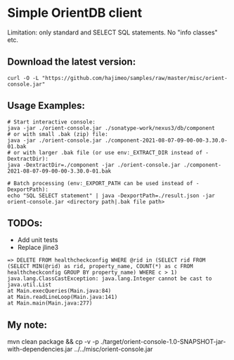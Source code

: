 # Simple OrientDB client  
Limitation: only standard and SELECT SQL statements. No "info classes" etc.

## Download the latest version:
```
curl -O -L "https://github.com/hajimeo/samples/raw/master/misc/orient-console.jar"
```

## Usage Examples:
```
# Start interactive console:
java -jar ./orient-console.jar ./sonatype-work/nexus3/db/component
# or with small .bak (zip) file:
java -jar ./orient-console.jar ./component-2021-08-07-09-00-00-3.30.0-01.bak
# or with larger .bak file (or use env:_EXTRACT_DIR instead of -DextractDir):
java -DextractDir=./component -jar ./orient-console.jar ./component-2021-08-07-09-00-00-3.30.0-01.bak

# Batch processing (env:_EXPORT_PATH can be used instead of -DexportPath):
echo "SQL SELECT statement" | java -DexportPath=./result.json -jar orient-console.jar <directory path|.bak file path>
```

## TODOs:

- Add unit tests 
- Replace jline3 
```
=> DELETE FROM healthcheckconfig WHERE @rid in (SELECT rid FROM (SELECT MIN(@rid) as rid, property_name, COUNT(*) as c FROM healthcheckconfig GROUP BY property_name) WHERE c > 1)
java.lang.ClassCastException: java.lang.Integer cannot be cast to java.util.List
at Main.execQueries(Main.java:84)
at Main.readLineLoop(Main.java:141)
at Main.main(Main.java:277)
```

## My note:
mvn clean package && cp -v -p ./target/orient-console-1.0-SNAPSHOT-jar-with-dependencies.jar  ../../misc/orient-console.jar

